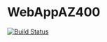 # WebAppAZ400
[![Build Status](https://dev.azure.com/yuanyao428/PipelineTraining/_apis/build/status%2Fyuanyao428.WebAppAZ400?branchName=master)](https://dev.azure.com/yuanyao428/PipelineTraining/_build/latest?definitionId=2&branchName=master)
